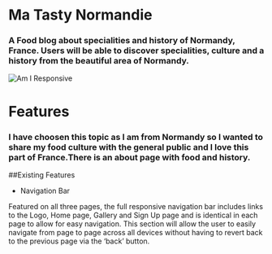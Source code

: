 # Ma Tasty Normandie

### A Food blog about specialities and history of Normandy, France. Users will be able to  discover specialities, culture and a history from the beautiful area of Normandy.

![Am I Responsive](https://user-images.githubusercontent.com/116040510/217050118-337ec7f8-aa77-40fc-aa02-bc89b8f8cfbe.png)



# Features
### I have choosen this topic as I am from Normandy so I wanted to share my food culture with the general public and I love this part of France.There is an about page with food and history.

##Existing Features

   - Navigation Bar

Featured on all three pages, the full responsive navigation bar includes links to the Logo, Home page, Gallery and Sign Up page and is identical in each page to allow for easy navigation.
This section will allow the user to easily navigate from page to page across all devices without having to revert back to the previous page via the ‘back’ button.

